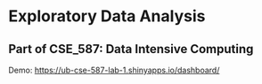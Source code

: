 # Exploratory Data Analysis
## Part of CSE_587: Data Intensive Computing

Demo: https://ub-cse-587-lab-1.shinyapps.io/dashboard/
